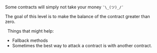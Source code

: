 Some contracts will simply not take your money `¯\_(ツ)_/¯`

The goal of this level is to make the balance of the contract greater than zero.

&nbsp;
Things that might help:

- Fallback methods
- Sometimes the best way to attack a contract is with another contract.
